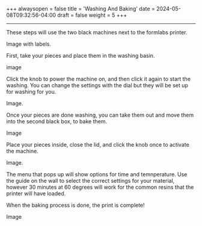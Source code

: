 +++
alwaysopen = false
title = 'Washing And Baking'
date = 2024-05-08T09:32:56-04:00
draft = false
weight = 5
+++

---

These steps will use the two black machines next to the formlabs printer. 

Image with labels.

First, take your pieces and place them in the washing basin. 

image

Click the knob to power the machine on, and then click it again to start the washing. You can change the settings with the dial but they will be set up for washing for you.

Image.

Once your pieces are done washing, you can take them out and move them into the second black box, to bake them. 

Image

Place your pieces inside, close the lid, and click the knob once to activate the machine.

Image.

The menu that pops up will show options for time and temnperature. Use the guide on the wall to select the correct settings for your material, however 30 minutes at 60 degrees will work for the common resins that the printer will have loaded.

When the baking process is done, the print is complete!

Image